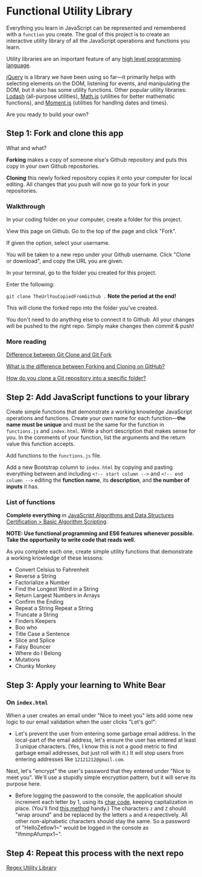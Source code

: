 # Functional Utility Library

Everything you learn in JavaScript can be represented and remembered with a `function` you create. The goal of this project is to create an interactive utility library of all the JavaScript operations and functions you learn.

Utility libraries are an important feature of any [high level programming language](https://en.wikipedia.org/wiki/High-level_programming_language).

[jQuery](https://jquery.com/) is a library we have been using so far—it primarily helps with selecting elements on the DOM, listening for events, and manipulating the DOM, but it also has some utility functions. Other popular utility libraries: [Lodash](https://lodash.com/) (all-purpose utilities), [Math.js](https://mathjs.org/) (utilities for better mathematic functions), and [Moment.js](https://momentjs.com/) (utilities for handling dates and times).

Are you ready to build your own?

## Step 1: Fork and clone this app

What and what?

**Forking** makes a copy of someone else's Github repository and puts this copy in your own Github repositories.

**Cloning** this newly forked repository copies it onto your computer for local editing. All changes that you push will now go to your fork in your repositories.

### Walkthrough

In your coding folder on your computer, create a folder for this project.

View this page on Github. Go to the top of the page and click "Fork".

If given the option, select your username.

You will be taken to a new repo under your Github username. Click "Clone or download", and copy the URL you are given.

In your terminal, go to the folder you created for this project.

Enter the following:

`git clone TheUrlYouCopiedFromGithub .` **Note the period at the end!**

This will clone the forked repo into the folder you've created.

You don't need to do anything else to connect it to Github. All your changes will be pushed to the right repo. Simply make changes then commit & push!

### More reading

[Difference between Git Clone and Git Fork](https://www.toolsqa.com/git/difference-between-git-clone-and-git-fork/)

[What is the difference between Forking and Cloning on GitHub?](https://stackoverflow.com/questions/7057194/what-is-the-difference-between-forking-and-cloning-on-github)

[How do you clone a Git repository into a specific folder?](https://stackoverflow.com/questions/651038/how-do-you-clone-a-git-repository-into-a-specific-folder)

## Step 2: Add JavaScript functions to your library

Create simple functions that demonstrate a working knowledge JavaScript operations and functions. Create your own name for each function—**the name must be unique** and must be the same for the function in `functions.js` and `index.html`. Write a short description that makes sense for you. In the comments of your function, list the arguments and the return value this function accepts.

Add functions to the `functions.js` file.

Add a new Bootstrap column to `index.html` by copying and pasting everything between and including `<!-- start column -->` and `<!-- end column -->` editing the **function name**, its **description**, and **the number of inputs** it has.

### List of functions

**Complete everything** in [JavaScript Algorithms and Data Structures Certification > Basic Algorithm Scripting](https://www.freecodecamp.org/learn/).

**NOTE: Use functional programming and ES6 features whenever possible. Take the opportunity to write code that reads well.**

As you complete each one, create simple utility functions that demonstrate a working knowledge of these lessons:

-  Convert Celsius to Fahrenheit
-  Reverse a String
-  Factorialize a Number
-  Find the Longest Word in a String
-  Return Largest Numbers in Arrays
-  Confirm the Ending
-  Repeat a String Repeat a String
-  Truncate a String
-  Finders Keepers
-  Boo who
-  Title Case a Sentence
-  Slice and Splice
-  Falsy Bouncer
-  Where do I Belong
-  Mutations
-  Chunky Monkey

## Step 3: Apply your learning to White Bear

### On `index.html`

When a user creates an email under "Nice to meet you" lets add some new logic to our email validation when the user clicks "Let's go!":

-  Let's prevent the user from entering some garbage email address. In the local-part of the email address, let's ensure the user has entered at least 3 unique characters. (Yes, I know this is not a good metric to find garbage email addresses, but just roll with it.) It will stop users from entering addresses like `12121212@gmail.com`.

Next, let's "encrypt" the user's password that they entered under "Nice to meet you". We'll use a stupidly simple encryption pattern, but it will serve its purpose here.

-  Before logging the password to the console, the application should increment each letter by 1, using its [char code](https://www.cambiaresearch.com/articles/15/javascript-char-codes-key-codes), keeping capitalization in place. (You'll find [this method](https://developer.mozilla.org/en-US/docs/Web/JavaScript/Reference/Global_Objects/String/charCodeAt) handy.) The characters `z` and `Z` should "wrap around" and be replaced by the letters `a` and `A` respectively. All other non-alphabetic characters should stay the same. So a password of "HelloZetlow1~" would be logged in the console as "IfmmpAfumpx1~".

## Step 4: Repeat this process with the next repo

[Regex Utility Library](https://github.com/punchcode-fullstack/regex-utility-library)
